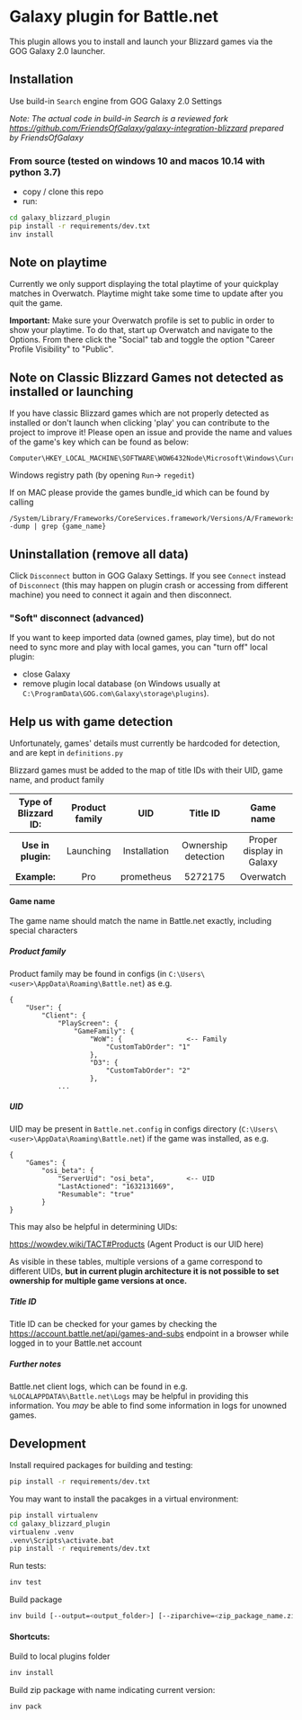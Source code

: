 # Galaxy plugin for Battle.net

This plugin allows you to install and launch your Blizzard games via the GOG Galaxy 2.0 launcher.

## Installation
Use build-in `Search` engine from GOG Galaxy 2.0 Settings

*Note: The actual code in build-in Search is a reviewed fork https://github.com/FriendsOfGalaxy/galaxy-integration-blizzard prepared by FriendsOfGalaxy*

### From source (tested on windows 10 and macos 10.14 with python 3.7)
- copy / clone this repo
- run:
```bash
cd galaxy_blizzard_plugin
pip install -r requirements/dev.txt
inv install
```

## Note on playtime

Currently we only support displaying the total playtime of your quickplay matches in Overwatch. Playtime might take some time to update after you quit the game.

**Important:** Make sure your Overwatch profile is set to public in order to show your playtime.
To do that, start up Overwatch and navigate to the Options. From there click the "Social" tab and toggle the option "Career Profile Visibility" to "Public".

## Note on Classic Blizzard Games not detected as installed or launching

If you have classic Blizzard games which are not properly detected as installed or don't launch when clicking 'play' you can contribute to the project to improve it! Please open an issue and provide the name and values of the game's key which can be found as below:

```
Computer\HKEY_LOCAL_MACHINE\SOFTWARE\WOW6432Node\Microsoft\Windows\CurrentVersion\Uninstall\
```

Windows registry path (by opening `Run`-> `regedit`)

If on MAC please provide the games bundle_id which can be found by calling

```
/System/Library/Frameworks/CoreServices.framework/Versions/A/Frameworks/LaunchServices.framework/Versions/A/Support/lsregister -dump | grep {game_name}
```

## Uninstallation (remove all data)
Click `Disconnect` button in GOG Galaxy Settings. If you see `Connect` instead of `Disconnect` (this may happen on plugin crash or accessing from different machine) you need to connect it again and then disconnect.

### "Soft" disconnect (advanced)
If you want to keep imported data (owned games, play time), but do not need to sync more and play with local games, you can "turn off" local plugin:
- close Galaxy
- remove plugin local database (on Windows usually at `C:\ProgramData\GOG.com\Galaxy\storage\plugins`).

## Help us with game detection

Unfortunately, games' details must currently be hardcoded for detection, and are kept in `definitions.py`

Blizzard games must be added to the map of title IDs with their UID, game name, and product family

| Type of Blizzard ID: | Product family | UID | Title ID | Game name  |
| :---: | :-----: | :-----: | :----: | :----: |
| __Use in plugin:__| Launching | Installation | Ownership detection | Proper display in Galaxy |
| __Example:__ | Pro | prometheus | 5272175 | Overwatch |

#### Game name

The game name should match the name in Battle.net exactly, including special characters

##### Product family

Product family may be found in configs (in `C:\Users\<user>\AppData\Roaming\Battle.net`) as e.g.

    {
        "User": {
            "Client": {
                "PlayScreen": {
                    "GameFamily": {
                        "WoW": {                <-- Family
                            "CustomTabOrder": "1"
                        },
                        "D3": {
                            "CustomTabOrder": "2"
                        },
                ...

##### UID

UID may be present in `Battle.net.config` in configs directory (`C:\Users\<user>\AppData\Roaming\Battle.net`) if the game was installed, as e.g.

    {
        "Games": {
            "osi_beta": {
                "ServerUid": "osi_beta",        <-- UID
                "LastActioned": "1632131669",
                "Resumable": "true"
            }
    }
    
This may also be helpful in determining UIDs: 

https://wowdev.wiki/TACT#Products (Agent Product is our UID here)

As visible in these tables, multiple versions of a game correspond to different UIDs, **but in current plugin architecture it is not possible to set ownership for multiple game versions at once.**

##### Title ID

Title ID can be checked for your games by checking the https://account.battle.net/api/games-and-subs endpoint in a browser while logged in to your Battle.net account

##### Further notes

Battle.net client logs, which can be found in e.g. `%LOCALAPPDATA%\Battle.net\Logs` may be helpful in providing this information. You _may_ be able to find some information in logs for unowned games.

## Development

Install required packages for building and testing:

```bash
pip install -r requirements/dev.txt
```

You may want to install the pacakges in a virtual environment:

```bash
pip install virtualenv
cd galaxy_blizzard_plugin
virtualenv .venv
.venv\Scripts\activate.bat
pip install -r requirements/dev.txt
```

Run tests:
```bash
inv test
```

Build package
```bash
inv build [--output=<output_folder>] [--ziparchive=<zip_package_name.zip>]
```

#### Shortcuts:

Build to local plugins folder
```bash
inv install
```

Build zip package with name indicating current version:
```bash
inv pack
```
